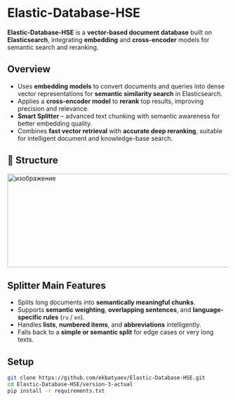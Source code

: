 # Elastic-Database-HSE

**Elastic-Database-HSE** is a **vector-based document database** built on **Elasticsearch**, integrating **embedding** and **cross-encoder** models for semantic search and reranking.

## Overview

- Uses **embedding models** to convert documents and queries into dense vector representations for **semantic similarity search** in Elasticsearch.  
- Applies a **cross-encoder model** to **rerank** top results, improving precision and relevance.
- **Smart Splitter** – advanced text chunking with semantic awareness for better embedding quality. 
- Combines **fast vector retrieval** with **accurate deep reranking**, suitable for intelligent document and knowledge-base search.
  
## 📂 Structure

<img width="520" height="214" alt="изображение" src="https://github.com/user-attachments/assets/5ab21e56-6770-47fc-a002-821ebce456a3" />


## Splitter Main Features

- Splits long documents into **semantically meaningful chunks**.  
- Supports **semantic weighting**, **overlapping sentences**, and **language-specific rules** (`ru` / `en`).  
- Handles **lists**, **numbered items**, and **abbreviations** intelligently.  
- Falls back to a **simple or semantic split** for edge cases or very long texts.

## Setup

```bash
git clone https://github.com/ekbatyaev/Elastic-Database-HSE.git
cd Elastic-Database-HSE/version-3-actual
pip install -r requirements.txt

```

